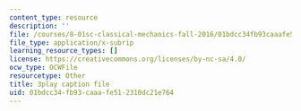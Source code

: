 ```yaml
---
content_type: resource
description: ''
file: /courses/8-01sc-classical-mechanics-fall-2016/01bdcc34fb93caaafe512310dc21e764_0mGd0JUmgm8.srt
file_type: application/x-subrip
learning_resource_types: []
license: https://creativecommons.org/licenses/by-nc-sa/4.0/
ocw_type: OCWFile
resourcetype: Other
title: 3play caption file
uid: 01bdcc34-fb93-caaa-fe51-2310dc21e764
---
```

